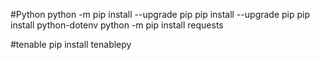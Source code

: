 #Python
python -m pip install --upgrade pip
pip install --upgrade pip
pip install python-dotenv
python -m pip install requests


#tenable
pip install tenablepy